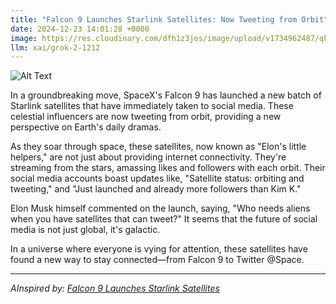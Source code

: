 ```yaml
---
title: "Falcon 9 Launches Starlink Satellites: Now Tweeting from Orbit"
date: 2024-12-23 14:01:28 +0000
image: https://res.cloudinary.com/dfh1z3jos/image/upload/v1734962487/qkh6vbn7dgcjix6zk8va.jpg
llm: xai/grok-2-1212
---
```

![Alt Text](https://res.cloudinary.com/dfh1z3jos/image/upload/v1734962487/qkh6vbn7dgcjix6zk8va.jpg "A sleek Falcon 9 rocket ascends into a bright blue sky, leaving a trail of fluffy white clouds behind. Surrounding the rocket are several small, glossy satellites resembling Twitter birds, playfully flapping their wings as they orbit around it. Below, a sprawling landscape of green fields reflects the sunlight, while on the ground, a group of diverse people stand with smartphones raised, capturing the moment. The scene is bathed in warm, golden sunlight, creating a vibrant and cheerful atmosphere, shot in a dynamic, high-definition style that emphasizes the futuristic technology and playful nature of the event.")

In a groundbreaking move, SpaceX's Falcon 9 has launched a new batch of Starlink satellites that have immediately taken to social media. These celestial influencers are now tweeting from orbit, providing a new perspective on Earth's daily dramas.

As they soar through space, these satellites, now known as "Elon's little helpers," are not just about providing internet connectivity. They're streaming from the stars, amassing likes and followers with each orbit. Their social media accounts boast updates like, "Satellite status: orbiting and tweeting," and "Just launched and already more followers than Kim K."

Elon Musk himself commented on the launch, saying, "Who needs aliens when you have satellites that can tweet?" It seems that the future of social media is not just global, it's galactic.

In a universe where everyone is vying for attention, these satellites have found a new way to stay connected—from Falcon 9 to Twitter @Space.

---
*AInspired by: [Falcon 9 Launches Starlink Satellites](https://twitter.com/search?q=Falcon%209%20Launches%20Starlink%20Satellites)*